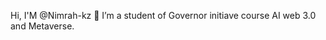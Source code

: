 Hi, I'M @Nimrah-kz 👋 
I’m a student of Governor initiave course
AI web 3.0 and Metaverse.
  

<!---
Nimrah-kz/Nimrah-kz is a ✨ special ✨ repository because its `README.md` (this file) appears on your GitHub profile.
You can click the Preview link to take a look at your changes.
--->
